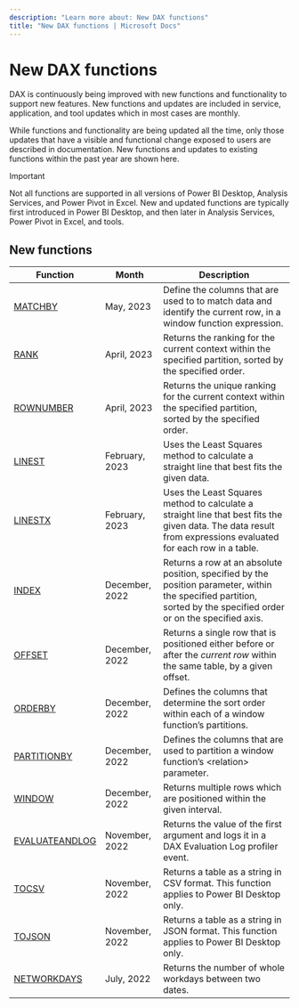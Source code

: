 ```yaml
---
description: "Learn more about: New DAX functions"
title: "New DAX functions | Microsoft Docs"
---
```

# New DAX functions

DAX is continuously being improved with new functions and functionality to support new features. New functions and updates are included in service, application, and tool updates which in most cases are monthly.

While functions and functionality are being updated all the time, only those updates that have a visible and functional change exposed to users are described in documentation. New functions and updates to existing functions within the past year are shown here.

> [!IMPORTANT]
> Not all functions are supported in all versions of Power BI Desktop, Analysis Services, and Power Pivot in Excel. New and updated functions are typically first introduced in Power BI Desktop, and then later in Analysis Services, Power Pivot in Excel, and tools.
  
## New functions

|Function  |Month  | Description |
|---------|---------|---------|
|[MATCHBY](matchby-function-dax.md)|May, 2023|Define the columns that are used to to match data and identify the current row, in a window function expression.|
|[RANK](rank-function-dax.md)|April, 2023|Returns the ranking for the current context within the specified partition, sorted by the specified order.|
|[ROWNUMBER](rownumber-function-dax.md)|April, 2023|Returns the unique ranking for the current context within the specified partition, sorted by the specified order.|
|[LINEST](linest-function-dax.md)|February, 2023|Uses the Least Squares method to calculate a straight line that best fits the given data.|
|[LINESTX](linestx-function-dax.md)|February, 2023|Uses the Least Squares method to calculate a straight line that best fits the given data. The data result from expressions evaluated for each row in a table.|
|[INDEX](index-function-dax.md)| December, 2022 | Returns a row at an absolute position, specified by the position parameter, within the specified partition, sorted by the specified order or on the specified axis.|
|[OFFSET](offset-function-dax.md)| December, 2022 | Returns a single row that is positioned either before or after the *current row* within the same table, by a given offset.|
|[ORDERBY](orderby-function-dax.md)| December, 2022 | Defines the columns that determine the sort order within each of a window function’s partitions.|
|[PARTITIONBY](partitionby-function-dax.md)| December, 2022 | Defines the columns that are used to partition a window function’s \<relation> parameter.|
|[WINDOW](window-function-dax.md)| December, 2022 | Returns multiple rows which are positioned within the given interval.  |
|[EVALUATEANDLOG](evaluateandlog-function-dax.md)| November, 2022 |  Returns the value of the first argument and logs it in a DAX Evaluation Log profiler event. |
|[TOCSV](tocsv-function-dax.md) | November, 2022 |  Returns a table as a string in CSV format. This function applies to Power BI Desktop only. |
|[TOJSON](tojson-function-dax.md) | November, 2022 |  Returns a table as a string in JSON format. This function applies to Power BI Desktop only. |
|[NETWORKDAYS](networkdays-dax.md)| July, 2022 |  Returns the number of whole workdays between two dates. |
